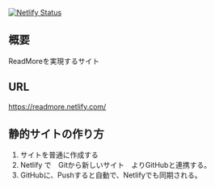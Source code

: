 [![Netlify Status](https://api.netlify.com/api/v1/badges/2a0c3f4d-c38f-4712-985d-5ea9d5a85a21/deploy-status)](https://app.netlify.com/sites/readmore/deploys)

## 概要
ReadMoreを実現するサイト

## URL
https://readmore.netlify.com/

## 静的サイトの作り方
1. サイトを普通に作成する
1. Netlify で　Gitから新しいサイト　よりGitHubと連携する。
1. GitHubに、Pushすると自動で、Netlifyでも同期される。

